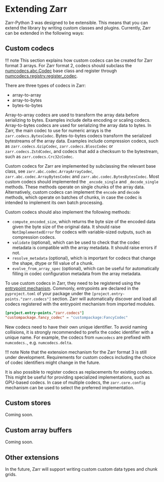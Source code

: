 # Extending Zarr

Zarr-Python 3 was designed to be extensible. This means that you can extend
the library by writing custom classes and plugins. Currently, Zarr can be extended
in the following ways:

## Custom codecs

!!! note
    This section explains how custom codecs can be created for Zarr format 3 arrays. For Zarr
    format 2, codecs should subclass the
    [numcodecs.abc.Codec](https://numcodecs.readthedocs.io/en/stable/abc.html#numcodecs.abc.Codec)
    base class and register through
    [numcodecs.registry.register_codec](https://numcodecs.readthedocs.io/en/stable/registry.html#numcodecs.registry.register_codec).

There are three types of codecs in Zarr:
- array-to-array
- array-to-bytes
- bytes-to-bytes

Array-to-array codecs are used to transform the array data before serializing
to bytes. Examples include delta encoding or scaling codecs. Array-to-bytes codecs are used
for serializing the array data to bytes. In Zarr, the main codec to use for numeric arrays
is the `zarr.codecs.BytesCodec`. Bytes-to-bytes codecs transform the serialized bytestreams
of the array data. Examples include compression codecs, such as
`zarr.codecs.GzipCodec`, `zarr.codecs.BloscCodec` or
`zarr.codecs.ZstdCodec`, and codecs that add a checksum to the bytestream, such as
`zarr.codecs.Crc32cCodec`.

Custom codecs for Zarr are implemented by subclassing the relevant base class, see
`zarr.abc.codec.ArrayArrayCodec`, `zarr.abc.codec.ArrayBytesCodec` and
`zarr.abc.codec.BytesBytesCodec`. Most custom codecs should implemented the
`_encode_single` and `_decode_single` methods. These methods operate on single chunks
of the array data. Alternatively, custom codecs can implement the `encode` and `decode`
methods, which operate on batches of chunks, in case the codec is intended to implement
its own batch processing.

Custom codecs should also implement the following methods:

- `compute_encoded_size`, which returns the byte size of the encoded data given the byte
  size of the original data. It should raise `NotImplementedError` for codecs with
  variable-sized outputs, such as compression codecs.
- `validate` (optional), which can be used to check that the codec metadata is compatible with the
  array metadata. It should raise errors if not.
- `resolve_metadata` (optional), which is important for codecs that change the shape,
  dtype or fill value of a chunk.
- `evolve_from_array_spec` (optional), which can be useful for automatically filling in
  codec configuration metadata from the array metadata.

To use custom codecs in Zarr, they need to be registered using the
[entrypoint mechanism](https://packaging.python.org/en/latest/specifications/entry-points/).
Commonly, entrypoints are declared in the `pyproject.toml` of your package under the
`[project.entry-points."zarr.codecs"]` section. Zarr will automatically discover and
load all codecs registered with the entrypoint mechanism from imported modules.

```toml
[project.entry-points."zarr.codecs"]
"custompackage.fancy_codec" = "custompackage:FancyCodec"
```

New codecs need to have their own unique identifier. To avoid naming collisions, it is
strongly recommended to prefix the codec identifier with a unique name. For example,
the codecs from `numcodecs` are prefixed with `numcodecs.`, e.g. `numcodecs.delta`.

!!! note
    Note that the extension mechanism for the Zarr format 3 is still under development.
    Requirements for custom codecs including the choice of codec identifiers might
    change in the future.

It is also possible to register codecs as replacements for existing codecs. This might be
useful for providing specialized implementations, such as GPU-based codecs. In case of
multiple codecs, the `zarr.core.config` mechanism can be used to select the preferred
implementation.

## Custom stores

Coming soon.

## Custom array buffers

Coming soon.

## Other extensions

In the future, Zarr will support writing custom custom data types and chunk grids.
